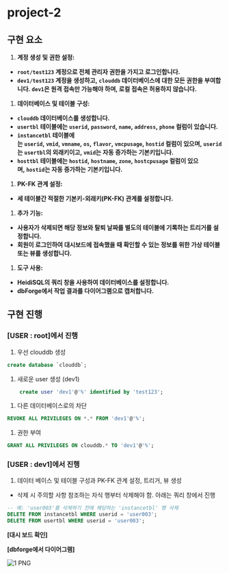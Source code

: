 # project-2
## 구현 요소

1. **계정 생성 및 권한 설정:**
- **`root/test123` 계정으로 전체 관리자 권한을 가지고 로그인합니다.**
- **`dev1/test123` 계정을 생성하고, `clouddb` 데이터베이스에 대한 모든 권한을 부여합니다. `dev1`은 원격 접속만 가능해야 하며, 로컬 접속은 허용하지 않습니다.**
1. **데이터베이스 및 테이블 구성:**
- **`clouddb` 데이터베이스를 생성합니다.**
- **`usertbl` 테이블에는 `userid`, `password`, `name`, `address`, `phone` 컬럼이 있습니다.**
- **`instancetbl` 테이블에는 `userid`, `vmid`, `vmname`, `os`, `flavor`, `vmcpusage`, `hostid` 컬럼이 있으며, `userid`는 `usertbl`의 외래키이고, `vmid`는 자동 증가하는 기본키입니다.**
- **`hosttbl` 테이블에는 `hostid`, `hostname`, `zone`, `hostcpusage` 컬럼이 있으며, `hostid`는 자동 증가하는 기본키입니다.**
1. **PK-FK 관계 설정:**
- **세 테이블간 적절한 기본키-외래키(PK-FK) 관계를 설정합니다.**
1. **추가 기능:**
- **사용자가 삭제되면 해당 정보와 탈퇴 날짜를 별도의 테이블에 기록하는 트리거를 설정합니다.**
- **회원이 로그인하여 대시보드에 접속했을 때 확인할 수 있는 정보를 위한 가상 테이블 또는 뷰를 생성합니다.**
1. **도구 사용:**
- **HeidiSQL의 쿼리 창을 사용하여 데이터베이스를 설정합니다.**
- **dbForge에서 작업 결과를 다이어그램으로 캡처합니다.**
## 구현 진행

### [USER : root]에서 진행

1. 우선 clouddb 생성

```sql
create database `clouddb`;
```

1. 새로운 user 생성 (dev1)

```sql
	create user 'dev1'@'%' identified by 'test123';
```

1. 다른 데이터베이스로의 차단

```sql
REVOKE ALL PRIVILEGES ON *.* FROM 'dev1'@'%';
```

1. 권한 부여

```sql
GRANT ALL PRIVILEGES ON clouddb.* TO 'dev1'@'%';
```

### [USER : dev1]에서 진행

1. 데이터 베이스 및 테이블 구성과 PK-FK 관계 설정, 트리거, 뷰 생성

- 삭제 시 주의할 사항 참조하는 자식 행부터 삭제해야 함. 아래는 쿼리 창에서 진행

```sql
-- 예: 'user003'를 삭제하기 전에 해당하는 'instancetbl' 행 삭제
DELETE FROM instancetbl WHERE userid = 'user003';
DELETE FROM usertbl WHERE userid = 'user003';
```

**[대시 보드 확인]**

**[dbforge에서 다이어그램]**

![1 PNG](https://github.com/OhSuYeong/project-2/assets/101083171/41b4931e-bd5c-49d4-9b60-e5bdca5803d5)

